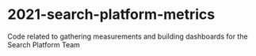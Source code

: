 # 2021-search-platform-metrics
Code related to gathering measurements and building dashboards for the Search Platform Team

